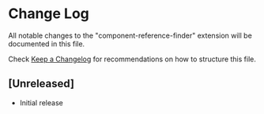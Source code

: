 # Change Log

All notable changes to the "component-reference-finder" extension will be documented in this file.

Check [Keep a Changelog](http://keepachangelog.com/) for recommendations on how to structure this file.

## [Unreleased]

- Initial release
